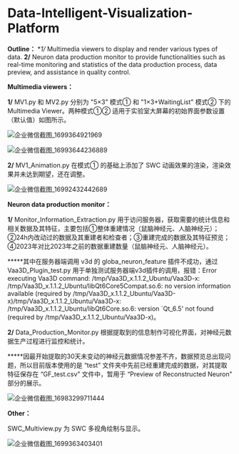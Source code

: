# Data-Intelligent-Visualization-Platform
**Outline：**
**1/* Multimedia viewers to display and render various types of data. 
**2/** Neuron data production monitor to provide functionalities such as real-time monitoring and statistics of the data production process, data preview, and assistance in quality control.  

**Multimedia viewers：**

**1/** MV1.py 和 MV2.py 分别为 "5×3" 模式① 和 "1×3+WaitingList" 模式② 下的 Multimedia Viewer。两种模式①② 适用于实验室大屏幕的初始界面参数设置（默认值）如图所示。

![企业微信截图_1699364921969](https://github.com/JiangJIANG1223/Data-Intelligent-Visualization-Platform/assets/87358014/73b61919-1b57-40e2-9061-88d3c37e05b1)

![企业微信截图_16993644236889](https://github.com/JiangJIANG1223/Data-Intelligent-Visualization-Platform/assets/87358014/6a9ac1bc-e4ba-485b-92c4-c6bac14d8f15)


**2/** MV1_Animation.py 在模式① 的基础上添加了 SWC 动画效果的渲染，渲染效果并未达到期望，还在调整。

![企业微信截图_16992432442689](https://github.com/JiangJIANG1223/Data-Intelligent-Visualization-Platform/assets/87358014/70558573-bfe6-4f1b-9d40-254c38bc0289)

**Neuron data production monitor：**

**1/** Monitor_Information_Extraction.py 用于访问服务器，获取需要的统计信息和相关数据及其特征，主要包括①整体重建情况（鼠脑神经元、人脑神经元）；②24h内改动过的数据及其重建者和检查者；③重建完成的数据及其特征预览；④2023年对比2023年之前的数据重建数量（鼠脑神经元、人脑神经元）。

*****其中在服务器端调用 v3d 的 globa_neuron_feature 插件不成功，通过 Vaa3D_Plugin_test.py 用于单独测试服务器端v3d插件的调用，报错：Error executing Vaa3D command: /tmp/Vaa3D_x.1.1.2_Ubuntu/Vaa3D-x: /tmp/Vaa3D_x.1.1.2_Ubuntu/libQt6Core5Compat.so.6: no version information available (required by /tmp/Vaa3D_x.1.1.2_Ubuntu/Vaa3D-x)/tmp/Vaa3D_x.1.1.2_Ubuntu/Vaa3D-x: /tmp/Vaa3D_x.1.1.2_Ubuntu/libQt6Core.so.6: version `Qt_6.5' not found (required by /tmp/Vaa3D_x.1.1.2_Ubuntu/Vaa3D-x)。

**2/** Data_Production_Monitor.py 根据提取到的信息制作可视化界面，对神经元数据生产过程进行监控和统计。

*****因最开始提取的30天未变动的神经元数据情况参差不齐，数据预览总出现问题，所以目前版本使用的是 “test” 文件夹中先前已经重建完成的数据，对其提取特征保存在 “GF_test.csv” 文件中，暂用于 “Preview of Reconstructed Neuron” 部分的展示。

![企业微信截图_16983299711444](https://github.com/JiangJIANG1223/Data-Intelligent-Visualization-Platform/assets/87358014/eb647843-6ac6-41c8-9ad2-a19ddb0c4f38)

**Other：**

SWC_Multiview.py 为 SWC 多视角绘制与显示。

![企业微信截图_1699363403401](https://github.com/JiangJIANG1223/Data-Intelligent-Visualization-Platform/assets/87358014/87edb335-5d02-422d-a285-908cee0c3c32)
